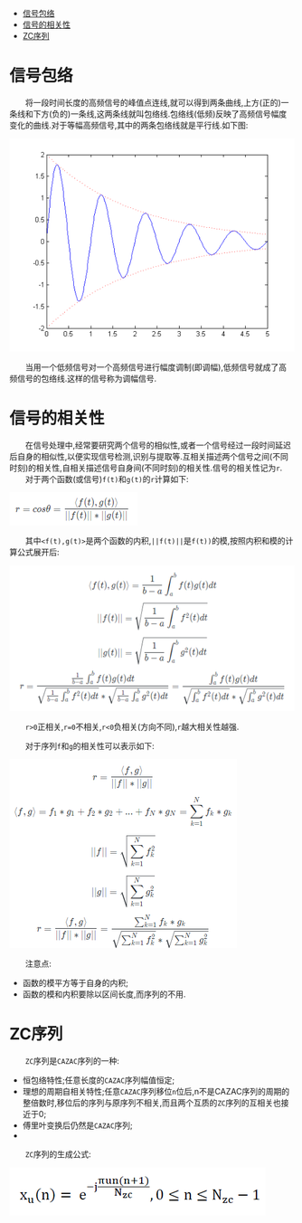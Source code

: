 - [信号包络](#)
- [信号的相关性](#)
- [ZC序列](#zc)

# 信号包络
&emsp;&emsp;将一段时间长度的高频信号的峰值点连线,就可以得到两条曲线,上方(正的)一条线和下方(负的)一条线,这两条线就叫包络线.包络线(低频)反映了高频信号幅度变化的曲线.对于等幅高频信号,其中的两条包络线就是平行线.如下图:

![信号包络](https://github.com/gaosiyan/Signals-and-Systems/blob/master/image/Signals-and-Systems001.png?raw=true?raw=true) 

&emsp;&emsp;当用一个低频信号对一个高频信号进行幅度调制(即调幅),低频信号就成了高频信号的包络线.这样的信号称为调幅信号.

# 信号的相关性
&emsp;&emsp;在信号处理中,经常要研究两个信号的相似性,或者一个信号经过一段时间延迟后自身的相似性,以便实现信号检测,识别与提取等.互相关描述两个信号之间(不同时刻)的相关性,自相关描述信号自身间(不同时刻)的相关性.信号的相关性记为`r`.
&emsp;&emsp;对于两个函数(或信号)`f(t)`和`g(t)`的`r`计算如下:

![r计算](https://github.com/gaosiyan/Signals-and-Systems/blob/master/image/Signals-and-Systems002.png?raw=true?raw=true) 

&emsp;&emsp;其中`<f(t),g(t)>`是两个函数的内积,`||f(t)||`是`f(t))`的模,按照内积和模的计算公式展开后:

![r计算](https://github.com/gaosiyan/Signals-and-Systems/blob/master/image/Signals-and-Systems003.png?raw=true?raw=true) 

&emsp;&emsp;`r>0`正相关,`r=0`不相关,`r<0`负相关(方向不同),`r`越大相关性越强.

&emsp;&emsp;对于序列`f`和`g`的相关性可以表示如下:

![r计算](https://github.com/gaosiyan/Signals-and-Systems/blob/master/image/Signals-and-Systems004.png?raw=true?raw=true) 


&emsp;&emsp;注意点:
* 函数的模平方等于自身的内积;
* 函数的模和内积要除以区间长度,而序列的不用.

# ZC序列

&emsp;&emsp;`ZC`序列是`CAZAC`序列的一种:
* 恒包络特性;任意长度的`CAZAC`序列幅值恒定;
* 理想的周期自相关特性;任意`CAZAC`序列移位`n`位后,n不是CAZAC序列的周期的整倍数时,移位后的序列与原序列不相关,而且两个互质的`ZC`序列的互相关也接近于0;
* 傅里叶变换后仍然是`CAZAC`序列;
* 
&emsp;&emsp;`ZC`序列的生成公式:

![ZC计算公式](https://github.com/gaosiyan/Signals-and-Systems/blob/master/image/Signals-and-Systems005.png?raw=true?raw=true) 










